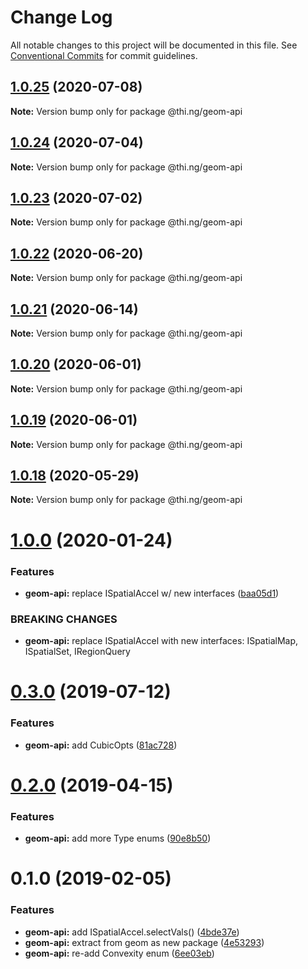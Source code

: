 # Change Log

All notable changes to this project will be documented in this file.
See [Conventional Commits](https://conventionalcommits.org) for commit guidelines.

## [1.0.25](https://github.com/thi-ng/umbrella/compare/@thi.ng/geom-api@1.0.24...@thi.ng/geom-api@1.0.25) (2020-07-08)

**Note:** Version bump only for package @thi.ng/geom-api





## [1.0.24](https://github.com/thi-ng/umbrella/compare/@thi.ng/geom-api@1.0.23...@thi.ng/geom-api@1.0.24) (2020-07-04)

**Note:** Version bump only for package @thi.ng/geom-api





## [1.0.23](https://github.com/thi-ng/umbrella/compare/@thi.ng/geom-api@1.0.22...@thi.ng/geom-api@1.0.23) (2020-07-02)

**Note:** Version bump only for package @thi.ng/geom-api





## [1.0.22](https://github.com/thi-ng/umbrella/compare/@thi.ng/geom-api@1.0.21...@thi.ng/geom-api@1.0.22) (2020-06-20)

**Note:** Version bump only for package @thi.ng/geom-api





## [1.0.21](https://github.com/thi-ng/umbrella/compare/@thi.ng/geom-api@1.0.20...@thi.ng/geom-api@1.0.21) (2020-06-14)

**Note:** Version bump only for package @thi.ng/geom-api





## [1.0.20](https://github.com/thi-ng/umbrella/compare/@thi.ng/geom-api@1.0.19...@thi.ng/geom-api@1.0.20) (2020-06-01)

**Note:** Version bump only for package @thi.ng/geom-api





## [1.0.19](https://github.com/thi-ng/umbrella/compare/@thi.ng/geom-api@1.0.18...@thi.ng/geom-api@1.0.19) (2020-06-01)

**Note:** Version bump only for package @thi.ng/geom-api





## [1.0.18](https://github.com/thi-ng/umbrella/compare/@thi.ng/geom-api@1.0.17...@thi.ng/geom-api@1.0.18) (2020-05-29)

**Note:** Version bump only for package @thi.ng/geom-api





# [1.0.0](https://github.com/thi-ng/umbrella/compare/@thi.ng/geom-api@0.3.8...@thi.ng/geom-api@1.0.0) (2020-01-24)

### Features

* **geom-api:** replace ISpatialAccel w/ new interfaces ([baa05d1](https://github.com/thi-ng/umbrella/commit/baa05d1908a940115690cb3d1dd403173061d63a))

### BREAKING CHANGES

* **geom-api:** replace ISpatialAccel with new interfaces:
ISpatialMap, ISpatialSet, IRegionQuery

# [0.3.0](https://github.com/thi-ng/umbrella/compare/@thi.ng/geom-api@0.2.5...@thi.ng/geom-api@0.3.0) (2019-07-12)

### Features

* **geom-api:** add CubicOpts ([81ac728](https://github.com/thi-ng/umbrella/commit/81ac728))

# [0.2.0](https://github.com/thi-ng/umbrella/compare/@thi.ng/geom-api@0.1.12...@thi.ng/geom-api@0.2.0) (2019-04-15)

### Features

* **geom-api:** add more Type enums ([90e8b50](https://github.com/thi-ng/umbrella/commit/90e8b50))

# 0.1.0 (2019-02-05)

### Features

* **geom-api:** add ISpatialAccel.selectVals() ([4bde37e](https://github.com/thi-ng/umbrella/commit/4bde37e))
* **geom-api:** extract from geom as new package ([4e53293](https://github.com/thi-ng/umbrella/commit/4e53293))
* **geom-api:** re-add Convexity enum ([6ee03eb](https://github.com/thi-ng/umbrella/commit/6ee03eb))
